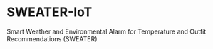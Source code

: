 # SWEATER-IoT
Smart Weather and Environmental Alarm for Temperature and Outfit Recommendations (SWEATER)
